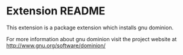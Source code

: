 # Extension README

This extension is a package extension which installs gnu dominion.

For more information about gnu dominion visit the project website at
http://www.gnu.org/software/dominion/

